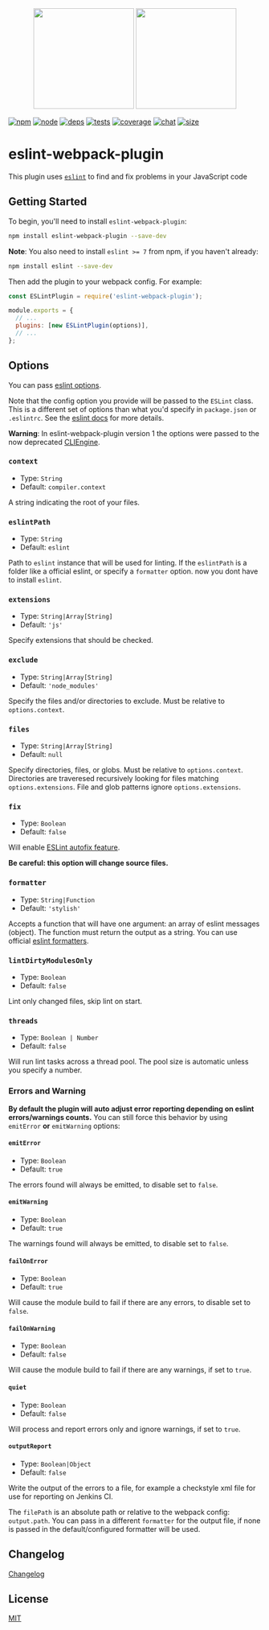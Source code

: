 <div align="center">
  <a href="https://github.com/eslint/eslint"><img width="200" height="200" src="https://cdn.worldvectorlogo.com/logos/eslint.svg"></a>
  <a href="https://github.com/webpack/webpack"><img width="200" height="200" src="https://webpack.js.org/assets/icon-square-big.svg"></a>
</div>

[![npm][npm]][npm-url]
[![node][node]][node-url]
[![deps][deps]][deps-url]
[![tests][tests]][tests-url]
[![coverage][cover]][cover-url]
[![chat][chat]][chat-url]
[![size][size]][size-url]

# eslint-webpack-plugin

This plugin uses [`eslint`](https://eslint.org/) to find and fix problems in your JavaScript code

## Getting Started

To begin, you'll need to install `eslint-webpack-plugin`:

```bash
npm install eslint-webpack-plugin --save-dev
```

**Note**: You also need to install `eslint >= 7` from npm, if you haven't already:

```bash
npm install eslint --save-dev
```

Then add the plugin to your webpack config. For example:

```js
const ESLintPlugin = require('eslint-webpack-plugin');

module.exports = {
  // ...
  plugins: [new ESLintPlugin(options)],
  // ...
};
```

## Options

You can pass [eslint options](https://eslint.org/docs/developer-guide/nodejs-api#%E2%97%86-new-eslint-options).

Note that the config option you provide will be passed to the `ESLint` class.
This is a different set of options than what you'd specify in `package.json` or `.eslintrc`.
See the [eslint docs](https://eslint.org/docs/developer-guide/nodejs-api#%E2%97%86-new-eslint-options) for more details.

**Warning**: In eslint-webpack-plugin version 1 the options were passed to the now deprecated [CLIEngine](https://eslint.org/docs/developer-guide/nodejs-api#cliengine).

### `context`

- Type: `String`
- Default: `compiler.context`

A string indicating the root of your files.

### `eslintPath`

- Type: `String`
- Default: `eslint`

Path to `eslint` instance that will be used for linting. If the `eslintPath` is a folder like a official eslint, or specify a `formatter` option. now you dont have to install `eslint`.

### `extensions`

- Type: `String|Array[String]`
- Default: `'js'`

Specify extensions that should be checked.

### `exclude`

- Type: `String|Array[String]`
- Default: `'node_modules'`

Specify the files and/or directories to exclude. Must be relative to `options.context`.

### `files`

- Type: `String|Array[String]`
- Default: `null`

Specify directories, files, or globs. Must be relative to `options.context`.
Directories are traveresed recursively looking for files matching `options.extensions`.
File and glob patterns ignore `options.extensions`.

### `fix`

- Type: `Boolean`
- Default: `false`

Will enable [ESLint autofix feature](https://eslint.org/docs/developer-guide/nodejs-api#%E2%97%86-eslint-outputfixes-results).

**Be careful: this option will change source files.**

### `formatter`

- Type: `String|Function`
- Default: `'stylish'`

Accepts a function that will have one argument: an array of eslint messages (object). The function must return the output as a string. You can use official [eslint formatters](https://eslint.org/docs/user-guide/formatters/).

### `lintDirtyModulesOnly`

- Type: `Boolean`
- Default: `false`

Lint only changed files, skip lint on start.

### `threads`

- Type: `Boolean | Number`
- Default: `false`

Will run lint tasks across a thread pool. The pool size is automatic unless you specify a number.

### Errors and Warning

**By default the plugin will auto adjust error reporting depending on eslint errors/warnings counts.**
You can still force this behavior by using `emitError` **or** `emitWarning` options:

#### `emitError`

- Type: `Boolean`
- Default: `true`

The errors found will always be emitted, to disable set to `false`.

#### `emitWarning`

- Type: `Boolean`
- Default: `true`

The warnings found will always be emitted, to disable set to `false`.

#### `failOnError`

- Type: `Boolean`
- Default: `true`

Will cause the module build to fail if there are any errors, to disable set to `false`.

#### `failOnWarning`

- Type: `Boolean`
- Default: `false`

Will cause the module build to fail if there are any warnings, if set to `true`.

#### `quiet`

- Type: `Boolean`
- Default: `false`

Will process and report errors only and ignore warnings, if set to `true`.

#### `outputReport`

- Type: `Boolean|Object`
- Default: `false`

Write the output of the errors to a file, for example a checkstyle xml file for use for reporting on Jenkins CI.

The `filePath` is an absolute path or relative to the webpack config: `output.path`.
You can pass in a different `formatter` for the output file,
if none is passed in the default/configured formatter will be used.

## Changelog

[Changelog](CHANGELOG.md)

## License

[MIT](./LICENSE)

[npm]: https://img.shields.io/npm/v/eslint-webpack-plugin.svg
[npm-url]: https://npmjs.com/package/eslint-webpack-plugin
[node]: https://img.shields.io/node/v/eslint-webpack-plugin.svg
[node-url]: https://nodejs.org
[deps]: https://david-dm.org/webpack-contrib/eslint-webpack-plugin.svg
[deps-url]: https://david-dm.org/webpack-contrib/eslint-webpack-plugin
[tests]: https://github.com/webpack-contrib/eslint-webpack-plugin/workflows/eslint-webpack-plugin/badge.svg
[tests-url]: https://github.com/webpack-contrib/eslint-webpack-plugin/actions
[cover]: https://codecov.io/gh/webpack-contrib/eslint-webpack-plugin/branch/master/graph/badge.svg
[cover-url]: https://codecov.io/gh/webpack-contrib/eslint-webpack-plugin
[chat]: https://badges.gitter.im/webpack/webpack.svg
[chat-url]: https://gitter.im/webpack/webpack
[size]: https://packagephobia.now.sh/badge?p=eslint-webpack-plugin
[size-url]: https://packagephobia.now.sh/result?p=eslint-webpack-plugin
